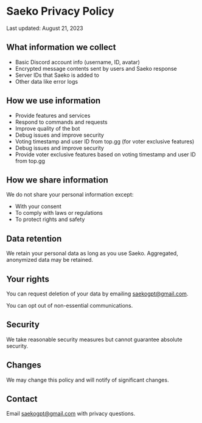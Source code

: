 # Saeko Privacy Policy

Last updated: August 21, 2023

## What information we collect

- Basic Discord account info (username, ID, avatar)
- Encrypted message contents sent by users and Saeko response
- Server IDs that Saeko is added to
- Other data like error logs

## How we use information

- Provide features and services  
- Respond to commands and requests
- Improve quality of the bot
- Debug issues and improve security
- Voting timestamp and user ID from top.gg (for voter exclusive features)
- Debug issues and improve security
- Provide voter exclusive features based on voting timestamp and user ID from top.gg

## How we share information

We do not share your personal information except:

- With your consent
- To comply with laws or regulations
- To protect rights and safety

## Data retention

We retain your personal data as long as you use Saeko. Aggregated, anonymized data may be retained.  

## Your rights

You can request deletion of your data by emailing saekogpt@gmail.com.

You can opt out of non-essential communications.

## Security

We take reasonable security measures but cannot guarantee absolute security.

## Changes

We may change this policy and will notify of significant changes.

## Contact

Email saekogpt@gmail.com with privacy questions.
